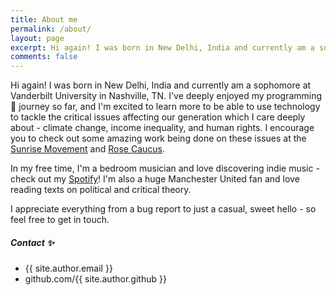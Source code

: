 ```yaml
---
title: About me
permalink: /about/
layout: page
excerpt: Hi again! I was born in New Delhi, India and currently am a sophomore at Vanderbilt University in Nashville, TN.
comments: false
---
```


Hi again! I was born in New Delhi, India and currently am a sophomore at Vanderbilt University in Nashville, TN. I've deeply enjoyed my 
programming 🎒 journey so far, and I'm excited to learn more to be able to use technology to tackle the critical issues affecting our generation which I care deeply about - climate change, income inequality, and human rights. 
I encourage you to check out some amazing work being done on these issues at the [Sunrise Movement](http://now.sh) and [Rose Caucus](http://now.sh).

In my free time, I'm a bedroom musician and love discovering indie music - check out my [Spotify](http://now.sh)! I'm also a huge
Manchester United fan and love reading texts on political and critical theory.

I appreciate everything from a bug report to just a casual, sweet hello - so feel free to get in touch. 

##### Contact ✨

- {{ site.author.email }}
- github.com/{{ site.author.github }}
